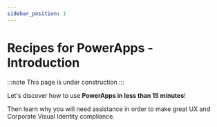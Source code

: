 ```yaml
---
sidebar_position: 1
---
```


# Recipes for PowerApps - Introduction
:::note
This page is under construction
:::

Let's discover how to use **PowerApps in less than 15 minutes**! 

Then learn why you will need assistance in order to make great UX and Corporate Visual Identity compliance.
